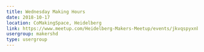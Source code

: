 ```yaml
---
title: Wednesday Making Hours
date: 2018-10-17
location: CoMakingSpace, Heidelberg
link: https://www.meetup.com/Heidelberg-Makers-Meetup/events/jkvqspyxnbwb/
usergroup: makershd
type: usergroup
---
```

